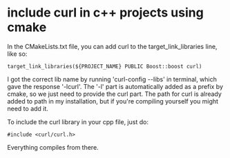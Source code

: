 # include curl in c++ projects using cmake

In the CMakeLists.txt file, you can add curl to the target_link_libraries line, like so:

```
target_link_libraries(${PROJECT_NAME} PUBLIC Boost::boost curl)
```

I got the correct lib name by running 'curl-config --libs' in terminal, which gave the response '-lcurl'. The '-l' part is automatically added as a prefix by cmake, so we just need to provide the curl part. The path for curl is already added to path in my installation, but if you're compiling yourself you might need to add it.

To include the curl library in your cpp file, just do:

```
#include <curl/curl.h>
```

Everything compiles from there.
